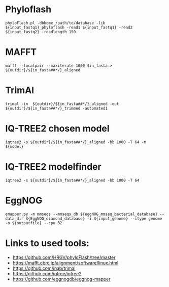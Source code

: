 # Phyloflash 
```phyloFlash.pl -dbhome /path/to/database -lib ${input_fastq1}_phyloflash -read1 ${input_fastq1} -read2 ${input_fastq2} -readlength 150```

# MAFFT 
```mafft --localpair --maxiterate 1000 $in_fasta > ${outdir}/${in_fasta##*/}_aligned```

# TrimAl 
```trimal -in  ${outdir}/${in_fasta##*/}_aligned -out ${outdir}/${in_fasta##*/}_trimmed -automated1```

# IQ-TREE2 chosen model 
```iqtree2 -s ${outdir}/${in_fasta##*/}_aligned -bb 1000 -T 64 -m ${model}```

# IQ-TREE2 modelfinder
```iqtree2 -s ${outdir}/${in_fasta##*/}_aligned -bb 1000 -T 64 ```

# EggNOG
```emapper.py -m mmseqs --mmseqs_db ${eggNOG_mmseq_bacterial_database} --data_dir ${EggNOG_diamond_database} -i ${input_genome} --itype genome -o ${outputfile} --cpu 32```

# Links to used tools:
- https://github.com/HRGV/phyloFlash/tree/master
- https://mafft.cbrc.jp/alignment/software/linux.html
- https://github.com/inab/trimal
- https://github.com/iqtree/iqtree2
- https://github.com/eggnogdb/eggnog-mapper
